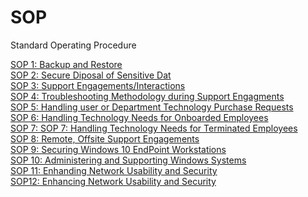 # SOP
Standard Operating Procedure

[SOP 1: Backup and Restore](https://docs.google.com/document/d/13PLNSdJNhkRqeo0tR-m2AdYCsODp4Tyw01BFu7wfH-k/edit?usp=drive_link)
<br>
[SOP 2: Secure Diposal of Sensitive Dat ](https://docs.google.com/document/d/1wWsCQs74txT4uuZtg-NDCX9tNJRsXaemfjdjdkd9-oU/edit?usp=drive_link)
<br>
[SOP 3: Support Engagements/Interactions ](https://docs.google.com/document/d/1wbObWxP38P3-wjMjOif9oEO0HVkszQKvhtSu9njqTaA/edit?usp=drive_link)
<br>
[SOP 4: Troubleshooting Methodology during Support Engagments](https://docs.google.com/document/d/18PQnKlZu_xLxAhD-GqIPXc5bylTjKMhKeUIagNny1J4/edit?usp=drive_link)
<br>
[SOP 5: Handling user or Department Technology Purchase Requests ](https://docs.google.com/document/d/1X4VYcNWMuKwqio2H6OidiSFECV8fJHzKrtYI6xr-AV0/edit?usp=drive_link)
<br>
[SOP 6: Handling Technology Needs for Onboarded Employees ](https://docs.google.com/document/d/17cnsuOIlJ9Pri27f-BLUps0SBP5AYwrL4X1lv28isBU/edit?usp=drive_link)
<br>
[SOP 7: SOP 7: Handling Technology Needs for Terminated Employees ](https://docs.google.com/document/d/1U86X6DT_p2qBHiHJgLMS_EOv7XNFrT-f5q1fwEsGySo/edit?usp=drive_link)
<br>
[SOP 8: Remote, Offsite Support Engagements](https://docs.google.com/document/d/1vPckHjCvbQ7N9OH1-1Jr_FYhfIG5KtxZZmBlwDJ0CpY/edit?usp=drive_link)
<br>
[SOP 9: Securing Windows 10 EndPoint Workstations ](https://docs.google.com/document/d/1U44LowomBuQHYmjredtO3argg8Zczejhc40Qt189FKY/edit?usp=drive_link)
<br>
[SOP 10: Administering and Supporting Windows Systems ](https://docs.google.com/document/d/1a2b7YZEIvijDvE_KYHxxa39C82THyoiiy93MBUGHL1g/edit?usp=drive_link)
<br>
[SOP 11: Enhanding Network Usability and Security  ](https://docs.google.com/document/d/1BofJET3LjaX9ekhpz7eO05XTVBTAQxzssHqI51F5iJY/edit?usp=drive_link)
<br>
[SOP12: Enhancing Network Usability and Security ](https://docs.google.com/document/d/1dBYeWH_hqHHAwlnKgqjdI3FI8Nev7xTv0YOx5CtZAs0/edit?usp=drive_link)

